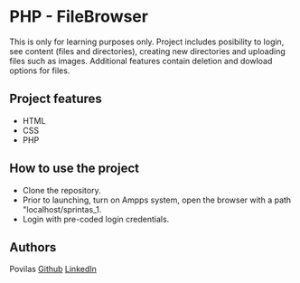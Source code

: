 # PHP - FileBrowser

This is only for learning purposes only. 
Project includes posibility to login, see content (files and directories), creating new directories and uploading files such as images. Additional features contain deletion and dowload options for files.

## Project features

- HTML
- CSS 
- PHP

## How to use the project

- Clone the repository.
- Prior to launching, turn on Ampps system, open the browser with a path "localhost/sprintas_1.
- Login with pre-coded login credentials.

## Authors

Povilas [Github](https://github.com/bikmanas) [LinkedIn](https://www.linkedin.com/in/povilas-bikmanas-7660a991/)
